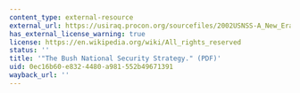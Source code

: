 ```yaml
---
content_type: external-resource
external_url: https://usiraq.procon.org/sourcefiles/2002USNSS-A_New_Era.pdf
has_external_license_warning: true
license: https://en.wikipedia.org/wiki/All_rights_reserved
status: ''
title: '"The Bush National Security Strategy." (PDF)'
uid: 0ec16b60-e832-4480-a981-552b49671391
wayback_url: ''
---
```

